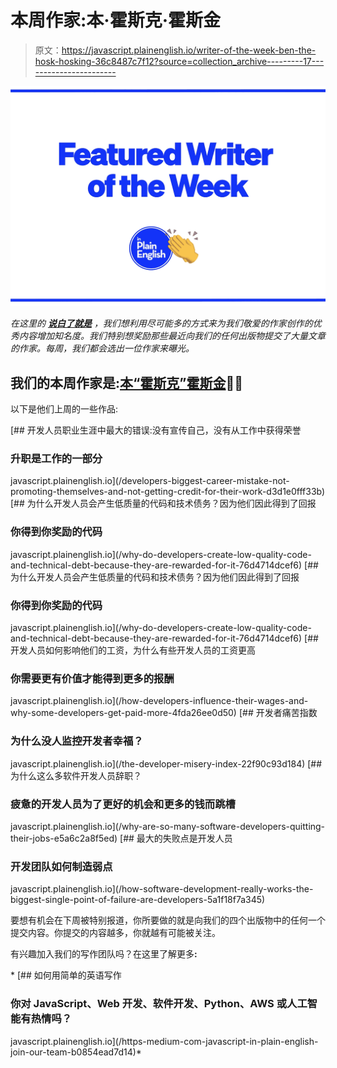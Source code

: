 # 本周作家:本·霍斯克·霍斯金

> 原文：<https://javascript.plainenglish.io/writer-of-the-week-ben-the-hosk-hosking-36c8487c7f12?source=collection_archive---------17----------------------->

![](img/424e9f774c4772306ed63071aba29679.png)

*在这里的* [***说白了就是***](https://plainenglish.io) *，我们想利用尽可能多的方式来为我们敬爱的作家创作的优秀内容增加知名度。我们特别想奖励那些最近向我们的任何出版物提交了大量文章的作家。每周，我们都会选出一位作家来曝光。*

## 我们的本周作家是:[本“霍斯克”霍斯金](https://thehosk.medium.com/)🎉🎉

以下是他们上周的一些作品:

[](/developers-biggest-career-mistake-not-promoting-themselves-and-not-getting-credit-for-their-work-d3d1e0fff33b) [## 开发人员职业生涯中最大的错误:没有宣传自己，没有从工作中获得荣誉

### 升职是工作的一部分

javascript.plainenglish.io](/developers-biggest-career-mistake-not-promoting-themselves-and-not-getting-credit-for-their-work-d3d1e0fff33b) [](/why-do-developers-create-low-quality-code-and-technical-debt-because-they-are-rewarded-for-it-76d4714dcef6) [## 为什么开发人员会产生低质量的代码和技术债务？因为他们因此得到了回报

### 你得到你奖励的代码

javascript.plainenglish.io](/why-do-developers-create-low-quality-code-and-technical-debt-because-they-are-rewarded-for-it-76d4714dcef6) [](/why-do-developers-create-low-quality-code-and-technical-debt-because-they-are-rewarded-for-it-76d4714dcef6) [## 为什么开发人员会产生低质量的代码和技术债务？因为他们因此得到了回报

### 你得到你奖励的代码

javascript.plainenglish.io](/why-do-developers-create-low-quality-code-and-technical-debt-because-they-are-rewarded-for-it-76d4714dcef6) [](/how-developers-influence-their-wages-and-why-some-developers-get-paid-more-4fda26ee0d50) [## 开发人员如何影响他们的工资，为什么有些开发人员的工资更高

### 你需要更有价值才能得到更多的报酬

javascript.plainenglish.io](/how-developers-influence-their-wages-and-why-some-developers-get-paid-more-4fda26ee0d50) [](/the-developer-misery-index-22f90c93d184) [## 开发者痛苦指数

### 为什么没人监控开发者幸福？

javascript.plainenglish.io](/the-developer-misery-index-22f90c93d184) [](/why-are-so-many-software-developers-quitting-their-jobs-e5a6c2a8f5ed) [## 为什么这么多软件开发人员辞职？

### 疲惫的开发人员为了更好的机会和更多的钱而跳槽

javascript.plainenglish.io](/why-are-so-many-software-developers-quitting-their-jobs-e5a6c2a8f5ed) [](/how-software-development-really-works-the-biggest-single-point-of-failure-are-developers-5a1f18f7a345) [## 最大的失败点是开发人员

### 开发团队如何制造弱点

javascript.plainenglish.io](/how-software-development-really-works-the-biggest-single-point-of-failure-are-developers-5a1f18f7a345) 

要想有机会在下周被特别报道，你所要做的就是向我们的四个出版物中的任何一个提交内容。你提交的内容越多，你就越有可能被关注。

有兴趣加入我们的写作团队吗？在这里了解更多[](/https-medium-com-javascript-in-plain-english-join-our-team-b0854ead7d14)**:**

*[](/https-medium-com-javascript-in-plain-english-join-our-team-b0854ead7d14) [## 如何用简单的英语写作

### 你对 JavaScript、Web 开发、软件开发、Python、AWS 或人工智能有热情吗？

javascript.plainenglish.io](/https-medium-com-javascript-in-plain-english-join-our-team-b0854ead7d14)*